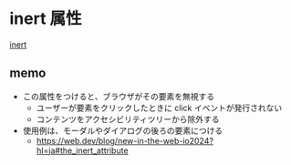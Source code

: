 # inert 属性

[inert](https://developer.mozilla.org/ja/docs/Web/HTML/Global_attributes/inert)

## memo

- この属性をつけると、ブラウザがその要素を無視する
  - ユーザーが要素をクリックしたときに click イベントが発行されない
  - コンテンツをアクセシビリティツリーから除外する
- 使用例は、モーダルやダイアログの後ろの要素につける
  - https://web.dev/blog/new-in-the-web-io2024?hl=ja#the_inert_attribute